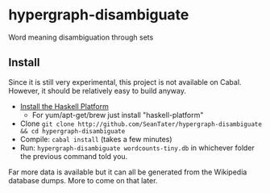 hypergraph-disambiguate
=======================

Word meaning disambiguation through sets

Install
------

Since it is still very experimental, this project is not available on Cabal.
However, it should be relatively easy to build anyway.

- [Install the Haskell Platform](http://www.haskell.org/platform/)
  - For yum/apt-get/brew just install "haskell-platform"
- Clone `git clone http://github.com/SeanTater/hypergraph-disambiguate && cd hypergraph-disambiguate`
- Compile: `cabal install` (takes a few minutes)
- Run: `hypergraph-disambiguate wordcounts-tiny.db` in whichever folder the previous command told you.

Far more data is available but it can all be generated from the Wikipedia database dumps.
More to come on that later.
